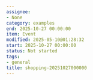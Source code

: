 ```yaml
---
assignee:
- None
category: examples
end: 2025-10-27 00:00:00
item: Event
modified: 2025-05-10@01:28:32
start: 2025-10-27 00:00:00
status: Not started
tags:
- general
title: shopping-20251027000000
---
```


